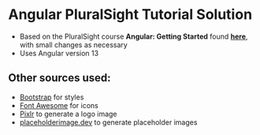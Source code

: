 # Angular PluralSight Tutorial Solution
- Based on the PluralSight course **Angular: Getting Started** found [**here**](https://app.pluralsight.com/library/courses/angular-2-getting-started-update/table-of-contents), with small changes as necessary
- Uses Angular version 13

## Other sources used:
- [Bootstrap](https://getbootstrap.com/) for styles
- [Font Awesome](https://fontawesome.com/) for icons
- [Pixlr](https://pixlr.com/x/) to generate a logo image
- [placeholderimage.dev](https://placeholderimage.dev/) to generate placeholder images
